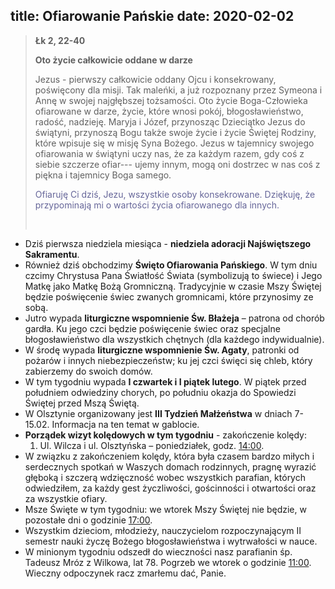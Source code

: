 title: Ofiarowanie Pańskie
date: 2020-02-02
---

> **Łk 2, 22-40**
>
> **Oto życie całkowicie oddane w darze**
>
> Jezus - pierwszy całkowicie oddany Ojcu i konsekrowany, poświęcony dla misji. Tak maleńki, a już rozpoznany przez Symeona i Annę w swojej najgłębszej tożsamości. Oto życie Boga-Człowieka ofiarowane w darze, życie, które wnosi pokój, błogosławieństwo, radość, nadzieję. Maryja i Józef, przynosząc Dzieciątko Jezus do świątyni, przynoszą Bogu także swoje życie i życie Świętej Rodziny, które wpisuje się w misję Syna Bożego. Jezus w tajemnicy swojego ofiarowania w świątyni uczy nas, że za każdym razem, gdy coś z siebie szczerze ofiar---
ujemy innym, mogą oni dostrzec w nas coś z piękna i tajemnicy Boga samego.
>
> <span style="color: #666699;">Ofiaruję Ci dziś, Jezu, wszystkie osoby konsekrowane. Dziękuję, że przypominają mi o wartości życia ofiarowanego dla innych. </span>
>
> &nbsp;


- Dziś pierwsza niedziela miesiąca - **niedziela adoracji Najświętszego Sakramentu**.
- Również dziś obchodzimy **Święto Ofiarowania Pańskiego**. W tym dniu czcimy Chrystusa Pana Światłość Świata (symbolizują to świece) i Jego Matkę jako Matkę Bożą Gromniczną. Tradycyjnie w czasie Mszy Świętej będzie poświęcenie świec zwanych gromnicami, które przynosimy ze sobą.
- Jutro wypada **liturgiczne wspomnienie Św. Błażeja** – patrona od chorób gardła. Ku jego czci będzie poświęcenie świec oraz specjalne błogosławieństwo dla wszystkich chętnych (dla każdego indywidualnie).
- W środę wypada **liturgiczne wspomnienie Św. Agaty**, patronki od pożarów i innych niebezpieczeństw; ku jej czci święci się chleb, który zabierzemy do swoich domów.
- W tym tygodniu wypada **I czwartek i I piątek lutego**. W piątek przed południem odwiedziny chorych, po południu okazja do Spowiedzi Świętej przed Mszą Świętą.
- W Olsztynie organizowany jest **III Tydzień Małżeństwa** w dniach 7-15.02. Informacja na ten temat w gablocie.
- **Porządek wizyt kolędowych w tym tygodniu** - zakończenie kolędy:
  1. Ul. Wilcza i ul. Olsztyńska – poniedziałek, godz. <u>14:00</u>.
- W związku z zakończeniem kolędy, która była czasem bardzo miłych i serdecznych spotkań w Waszych domach rodzinnych, pragnę wyrazić głęboką i szczerą wdzięczność wobec wszystkich parafian, których odwiedziłem, za każdy gest życzliwości, gościnności i otwartości oraz za wszystkie ofiary.
- Msze Święte w tym tygodniu: we wtorek Mszy Świętej nie będzie, w pozostałe dni o godzinie <u>17:00</u>.
- Wszystkim dzieciom, młodzieży, nauczycielom rozpoczynającym II semestr nauki życzę Bożego błogosławieństwa i wytrwałości w nauce.
- W minionym tygodniu odszedł do wieczności nasz parafianin śp. Tadeusz Mróz z Wilkowa, lat 78. Pogrzeb we wtorek o godzinie <u>11:00</u>. Wieczny odpoczynek racz zmarłemu dać, Panie.

